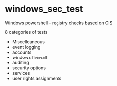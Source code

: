 # windows_sec_test
Windows powershell - registry checks based on CIS

8 categories of tests
- Miscelleaneous
- event logging
- accounts
- windows firewall
- auditing
- security options
- services
- user rights assignments
